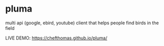 # pluma
multi api (google, ebird, youtube) client that helps people find birds in the field

LIVE DEMO: https://chefthomas.github.io/pluma/
